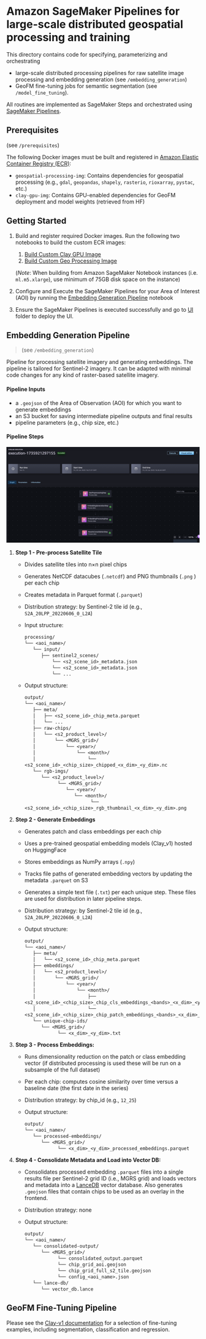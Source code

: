 
# Amazon SageMaker Pipelines for large-scale distributed geospatial processing and training

This directory contains code for specifying, parameterizing and orchestrating 
- large-scale distributed processing pipelines for raw satellite image processing and embedding generation (see `/embedding_generation`) 
- GeoFM fine-tuning jobs for semantic segmentation (see `/model_fine_tuning`).

All routines are implemented as SageMaker Steps and orchestrated using [SageMaker Pipelines](https://docs.aws.amazon.com/sagemaker/latest/dg/pipelines.html).

## Prerequisites
(see `/prerequisites`)

The following Docker images must be built and registered in [Amazon Elastic Container Registry (ECR)](https://aws.amazon.com/de/ecr/):
- `geospatial-processing-img`: Contains dependencies for geospatial processing (e.g., `gdal`, `geopandas`, `shapely`, `rasterio`, `rioxarray`, `pystac`, etc.)
- `clay-gpu-img`: Contains GPU-enabled dependencies for GeoFM deployment and model weights (retrieved from HF)

## Getting Started

1. Build and register required Docker images.
   Run the following two notebooks to build the custom ECR images:
   1. [Build Custom Clay GPU Image](./prerequisites/clay_gpu_docker_image/build-custom-clay-gpu-image.ipynb)
   2. [Build Custom Geo Processing Image](./prerequisites/geospatial_processing_image/build-custom-geo-image.ipynb)

   (*Note*: When building from Amazon SageMaker Notebook instances (i.e. `ml.m5.xlarge`), use minimum of 75GB disk space on the instance)
2. Configure and Execute the SageMaker Pipelines for your Area of Interest (AOI) by running the [Embedding Generation Pipeline](./embedding_generation/embedding_generation_pipeline.ipynb) notebook
3. Ensure the SageMaker Pipelines is executed successfully and go to [UI](../ui/geofm-demo-stack/README.md) folder to deploy the UI.

## Embedding Generation Pipeline
> (see `/embedding_generation`)

Pipeline for processing satellite imagery and generating embeddings. The pipeline is tailored for Sentinel-2 imagery. It can be adapted with minimal code changes for any kind of raster-based satellite imagery.

#### Pipeline Inputs

* a `.geojson` of the Area of Observation (AOI) for which you want to generate embeddings
* an S3 bucket for saving intermediate pipeline outputs and final results
* pipeline parameters (e.g., chip size, etc.)


#### Pipeline Steps

![](../assets/embedding_pipeline.png)

1. __Step 1 - Pre-process Satellite Tile__
   - Divides satellite tiles into n×n pixel chips
   - Generates NetCDF datacubes (`.netcdf`) and PNG thumbnails (`.png` ) per each chip
   - Creates metadata in Parquet format (`.parquet`)
   - Distribution strategy: by Sentinel-2 tile id (e.g., `S2A_20LPP_20220606_0_L2A`)
   - Input structure:

      ```
      processing/
      └── <aoi_name>/
         └── input/
            ├── sentinel2_scenes/
                └── <s2_scene_id>_metadata.json
                └── <s2_scene_id>_metadata.json
                └── ...
      ``` 

   - Output structure:

      ```
      output/
      └── <aoi_name>/
         ├── meta/
         │   ├── <s2_scene_id>_chip_meta.parquet
         │   └── ...
         ├── raw-chips/
         │   └── <s2_product_level>/
         │       └── <MGRS_grid>/
         │           └── <year>/
         │               └── <month>/
         │                   └── <s2_scene_id>_<chip_size>_chipped_<x_dim>_<y_dim>.nc
         └── rgb-imgs/
            └── <s2_product_level>/
                  └── <MGRS_grid>/
                     └── <year>/
                        └── <month>/
                              └── <s2_scene_id>_<chip_size>_rgb_thumbnail_<x_dim>_<y_dim>.png

      ```

2. __Step 2 - Generate Embeddings__
   - Generates patch and class embeddings per each chip
   - Uses a pre-trained geospatial embedding models (Clay_v1) hosted on HuggingFace
   - Stores embeddings as NumPy arrays (`.npy`)
   - Tracks file paths of generated embedding vectors by updating the metadata `.parquet` on S3
   - Generates a simple text file (`.txt`) per each unique step. These files are used for distribution in later pipeline steps.
   - Distribution strategy: by Sentinel-2 tile id (e.g., `S2A_20LPP_20220606_0_L2A`)
   - Output structure:

      ```
      output/
      └── <aoi_name>/
         ├── meta/
         │   └── <s2_scene_id>_chip_meta.parquet
         ├── embeddings/
         │   └── <s2_product_level>/
         │       └── <MGRS_grid>/
         │           └── <year>/
         │               └── <month>/
         │                   ├── <s2_scene_id>_<chip_size>_chip_cls_embeddings_<bands>_<x_dim>_<y_dim>.npy
         │                   └── <s2_scene_id>_<chip_size>_chip_patch_embeddings_<bands>_<x_dim>_<y_dim>.npy
         └── unique-chip-ids/
            └── <MGRS_grid>/
                  └── <x_dim>_<y_dim>.txt
      ```

3. __Step 3 - Process Embeddings:__
   - Runs dimensionality reduction on the patch or class embedding vector (if distributed processing is used these will be run on a subsample of the full dataset)
   - Per each chip: computes cosine similarity over time versus a baseline date (the first date in the series)
   - Distribution strategy: by chip_id (e.g., `12_25`)
   - Output structure:

      ```
      output/
      └── <aoi_name>/
         └── processed-embeddings/
            └── <MGRS_grid>/
                  └── <x_dim>_<y_dim>_processed_embeddings.parquet
      ```

4. __Step 4 - Consolidate Metadata and Load into Vector DB:__
   - Consolidates processed embedding `.parquet` files into a single results file per Sentinel-2 grid ID (i.e., MGRS grid) and loads vectors and metadata into a [LanceDB](https://lancedb.github.io/lancedb/) vector database. Also generates `.geojson` files that contain chips to be used as an overlay in the frontend.
   - Distribution strategy: none
   - Output structure:

      ```
      output/
      └── <aoi_name>/
         └── consolidated-output/
            └── <MGRS_grid>/
                  └── consolidated_output.parquet
                  └── chip_grid_aoi.geojson
                  └── chip_grid_full_s2_tile.geojson
                  └── config_<aoi_name>.json
         └── lance-db/
            └── vector_db.lance
      ```

## GeoFM Fine-Tuning Pipeline

Please see the [Clay-v1 documentation](https://clay-foundation.github.io/model/finetune/segment.html) for a selection of fine-tuning examples, including segmentation, classification and regression.

